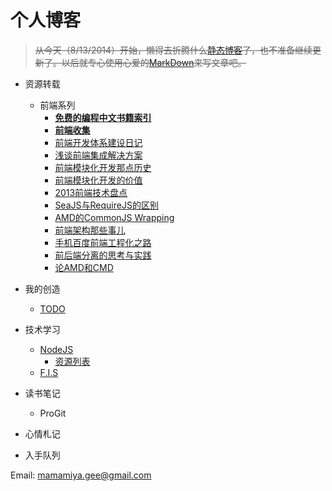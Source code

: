 个人博客
===

> ~~从今天（8/13/2014）开始，懒得去折腾什么[静态博客](http://gejiawen.github.io/)了，也不准备继续更新了。以后就专心使用心爱的[MarkDown](http://wowubuntu.com/markdown/)来写文章吧。~~

* 资源转载 
    * 前端系列
        * **[免费的编程中文书籍索引](https://github.com/justjavac/free-programming-books-zh_CN)**
        * **[前端收集](https://github.com/jikeytang/front-end-collect)**
        * [前端开发体系建设日记](https://github.com/fouber/blog/issues/2)
        * [浅谈前端集成解决方案](https://github.com/fouber/blog/issues/1)
        * [前端模块化开发那点历史](https://github.com/seajs/seajs/issues/588)
        * [前端模块化开发的价值](https://github.com/seajs/seajs/issues/547)
        * [2013前端技术盘点](http://cnberg.com/archive/2013-fe/)
        * [SeaJS与RequireJS的区别](https://github.com/seajs/seajs/issues/277)
        * [AMD的CommonJS Wrapping](https://www.imququ.com/post/amd-simplified-commonjs-wrapping.html)
        * [前端架构那些事儿](http://blog.xufei.gitpress.org/~posts/2014-05-20-%E5%89%8D%E7%AB%AF%E6%9E%B6%E6%9E%84%E9%82%A3%E4%BA%9B%E4%BA%8B%E5%84%BF.md)
        * [手机百度前端工程化之路](http://mweb.baidu.com/p/baidusearch-front-end-road.html)
        * [前后端分离的思考与实践](http://ued.taobao.org/blog/2014/04/full-stack-development-with-nodejs/)
        * [论AMD和CMD](http://gejiawen.github.io/2014/07/18/%E5%89%8D%E7%AB%AF%E8%A7%84%E8%8C%83/)

* 我的创造
    * [TODO](./2014/TODO.md)

* 技术学习
    * [NodeJS](http://nodejs.org/)
        * [资源列表](./2014/nodejs资源列表.md)
    * [F.I.S](http://fis.baidu.com/)

* 读书笔记
    * ProGit

* 心情札记

* 入手队列


Email: mamamiya.gee@gmail.com
